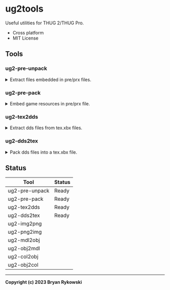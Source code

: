 # ug2tools
Useful utilities for THUG 2/THUG Pro.

* Cross platform
* MIT License

## Tools

### ug2-pre-unpack
<details>
<br>
<summary>Extract files embedded in pre/prx files.</summary>

```
Usage:

    ug2-pre-unpack [FILE] [OPTION]...
    
Example:

    ug2-pre-unpack infile.prx -wo data/pre

    Lists the contents of "infile.prx" and extracts them to ./data/pre, overwriting any existing
    versions of the files.

Options:

    -h              Print help text
    -o DIRECTORY    Place files in DIRECTORY instead of current directory
    -q              Suppress some output. Does not include errors
    -w              Overwrite existing files
    -p              Disable prespec file generation.
    -P              Disable absolute paths in prespec file.
    -n              Don't extract files or generate prespec.
```
</details>

### ug2-pre-pack
<details>
<br>
<summary>Embed game resources in pre/prx file.</summary>

```
Usage: 
    
    ug2-pre-pack [FILE] [OPTION]...

Examples:
    
    ug2-pre-pack in.prespec -o out.pre

    Create out.pre and insert the files listed in in.prespec.

    ug2-pre-pack -o somewhere/name.pre \
    -f file1.qb internal\\path\\file1.qb \
    -f file2.col.xbx other\\internal\\path\\file2.col.xbx

    Manually specify files and their internal paths using the -f switch and write pre file in
    specific location.

Options:

    -h                          Print help text
    -o PATH                     Output file at PATH instead of out.pre in current directory
    -f FILE INTERNAL_PATH       Embed FILE with internal path INTERNAL_PATH
    -q                          Suppress some output. Does not include errors
    -w                          Overwrite existing file
    -n                          Don't create pre file, just list files
```

**Note: ug2-pre-pack does not compress input files.**

</details>

### ug2-tex2dds
<details>
<br>
<summary>Extract dds files from tex.xbx files.</summary>

```
Usage:

    ug2-tex2dds [FILE] [OPTION]...

Examples:

    ug2-tex2dds infile.tex.xbx -o outdir

    Extract files to outdir/ in the format infile.[image number].dds .

Options:
    -h                          Print help text
    -o DIRECTORY                Output files in DIRECTORY instead of current directory.
    -f FILENAME                 Override output filename.
    -q                          Suppress some output. Does not include errors
    -w                          Overwrite existing files.
    -n                          Don't create dds files, just list the contents of the tex file.
    -l                          Disable generation of filelist.
    -L                          Use relative paths in filelist.
```
</details>

### ug2-dds2tex
<details>
<br>
<summary>Pack dds files into a tex.xbx file.</summary>

```
Usage: ug2-dds2tex [OPTION] [OUT FILE]...

Examples:

        ug2-dds2tex outfile.tex.xbx -l infile.filelist -c infile.tex.xbx

        Place files listed in infile.filelist into outfile.tex.xbx and copy over checksums
        from infile.tex.xbx.

Options:
    -h                          Print this help text
    -f FILENAME                 Manually specify an input file.
    -q                          Suppress some output. Does not include errors
    -n                          Don't create tex.xbx file, just list the input files.
    -l FILELIST                 Provide list of input files.
    -c TEXFILE                  Provide tex.xbx file to copy checksums from.
    -w                          Overwrite existing output file.
```
</details>

## Status
Tool|Status
---|---
ug2-pre-unpack|Ready
ug2-pre-pack|Ready
ug2-tex2dds|Ready
ug2-dds2tex|Ready
ug2-img2png|
ug2-png2img|
ug2-mdl2obj|
ug2-obj2mdl|
ug2-col2obj|
ug2-obj2col|
---
**Copyright (c) 2023 Bryan Rykowski**
